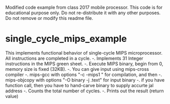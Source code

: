 Modified code example from class 2017 mobile processor.
This code is for educational purpose only.
Do not re-distribute it with any other purposes.
Do not remove or modify this readme file.

# single_cycle_mips_example
This implements functional behavior of single-cycle MIPS microprocessor.
All instructions are completed in a cycle.
-. Implements 31 Integer instructions in the MIPS green sheet.
-. Execute MIPS binary, begin from 0, memory size is fixed (32KB).
-. You can give input using mips-cross compiler
-. mips-gcc with options "-c -mips1 " for compilation, and then
-. mips-objcopy with options "-O binary -j .text" for input binary
-. if you have function call, then you have to hand-carve binary to supply accurte jal address
-. Counts the total number of cycles.
-. Prints out the result (return value)
